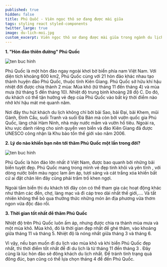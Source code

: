 ```yaml
---
published: true
hidden: false
title: Phú Quốc - Viên ngọc thô sơ đang được mài giũa
tags: styling react styled-components
twitter_large: true
image: du-lich-moi.jpg
custom_excerpt: Viên ngọc thô sơ đang được mài giũa trong ngành du lịch Việt Nam. Tại sao lại như vậy và điều gì làm cho Phú Quốc trở thành top những điểm đến du lịch tốt nhất ở Việt Nam? Cùng theo dõi trong bài viết bên dưới đây nhé.
---
```


**1. "Hòn đảo thiên đường" Phú Quốc**

![ten buc hinh](https://www.dulichvietnam.com.vn/data/du-lich-phu-quoc-1(1).jpg "ten buc hinh")

Phú Quốc là một hòn đảo ngay ngoài khơi bờ biển phía nam Việt Nam. Với diện tích khoảng 600 km2, Phú Quốc cùng với 21 hòn đảo khác nhau tạo thành huyện đảo Phú Quốc, thuộc tỉnh Kiên Giang. Phú Quốc sở hữu khí hậu nhiệt đới được chia thành 2 mùa: Mùa khô (từ tháng 11 đến tháng 4) và mùa mưa (từ tháng 5 đến tháng 10). Nhiệt độ trung bình khoảng 28 độ C. Do đó, du khách có thể tận hưởng vẻ đẹp của Phú Quốc vào bất kỳ thời điểm nào nhờ khí hậu mát mẻ quanh năm.

Nơi đây thu hút khách du lịch không chỉ bởi bãi Sao, bãi Đại, bãi Khem, mũi Gành, Đinh Cầu, suối Tranh và suối Đá Bản mà còn bởi vườn quốc gia Phú Quốc, làng chài Hàm Ninh, nhà máy nước mắm và vườn hồ tiêu. Ngoài ra, khu vực dành riêng cho sinh quyển ven biển và đảo Kiên Giang đã được UNESCO công nhận là Khu bảo tồn thế giới vào năm 2006.

**2. Lý do nào khiến bạn nên tới thăm Phú Quốc một lần trong đời?**

![ten buc hinh](https://www.dulichvietnam.com.vn/data/du-lich-phu-quoc-2(1).jpg "ten buc hinh")

Phú Quốc là hòn đảo lớn nhất ở Việt Nam, được bao quanh bởi những bãi biển tuyệt đẹp. Phú Quốc mang trong mình vẻ đẹp tinh khôi và yên tĩnh , với dòng nước biển màu ngọc lam ấm áp, tươi sáng và cát trắng xóa khiến bất cứ ai đặt chân lên đây cũng phải trầm trồ khen ngợi. 

Ngoài tắm biển thì du khách tới đây còn có thể tham gia các hoạt động khác như thăm các đền, chợ, làng mạc và đi cáp treo dài nhất thế giới,…. Và tất nhiên không thể bỏ qua thưởng thức những món ăn địa phương vừa thơm ngon vừa độc đáo rồi.

**3. Thời gian tốt nhất để thăm Phú Quốc**

Nhiệt độ trên Phú Quốc luôn ấm áp, nhưng được chia ra thành mùa mưa và một mùa khô. Mùa khô, đó là thời gian đẹp nhất để ghé thăm, vào khoảng giữa tháng 11 và tháng 5. Nhiệt độ là nóng nhất giữa tháng 3 và tháng 6. 

Vì vậy, nếu bạn muốn đi du lịch vào mùa khô và khi biển Phú Quốc đẹp nhất, thì thời điểm tốt nhất để đi du lịch là từ tháng 11 đến tháng 3 . Đây cũng là lúc hòn đảo sẽ đông khách du lịch nhất. Để tránh tình trạng quá đông đúc, bạn cũng có thể lựa chọn tháng 4 để đến Phú Quốc. 
